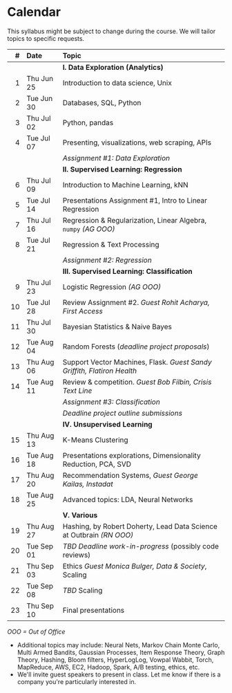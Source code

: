 # Calendar

This syllabus might be subject to change during the course.  We will tailor topics to specific requests.

|  # | Date       | Topic
|---:|:-----------|:-----------------
|    |            | **I. Data Exploration (Analytics)**
|  1 | Thu Jun 25 | Introduction to data science, Unix
|  2 | Tue Jun 30 | Databases, SQL, Python
|  3 | Thu Jul 02 | Python, pandas
|  4 | Tue Jul 07 | Presenting, visualizations, web scraping, APIs
|    |            | _Assignment #1: Data Exploration_
|    |            | **II. Supervised Learning: Regression**
|  6 | Thu Jul 09 | Introduction to Machine Learning, kNN
|  5 | Tue Jul 14 | Presentations Assignment #1, Intro to Linear Regression
|  7 | Thu Jul 16 | Regression & Regularization, Linear Algebra, `numpy` _(AG OOO)_
|  8 | Tue Jul 21 | Regression & Text Processing
|    |            | _Assignment #2: Regression_
|    |            | **III. Supervised Learning: Classification**
|  9 | Thu Jul 23 | Logistic Regression _(AG OOO)_
| 10 | Tue Jul 28 | Review Assignment #2. _Guest Rohit Acharya, First Access_
| 11 | Thu Jul 30 | Bayesian Statistics & Naive Bayes
| 12 | Tue Aug 04 | Random Forests (_deadline project proposals_)
| 13 | Thu Aug 06 | Support Vector Machines, Flask. _Guest Sandy Griffith, Flatiron Health_
| 14 | Tue Aug 11 | Review & competition. _Guest Bob Filbin, Crisis Text Line_
|    |            | _Assignment #3: Classification_
|    |            | _Deadline project outline submissions_
|    |            | **IV. Unsupervised Learning**
| 15 | Thu Aug 13 | K-Means Clustering
| 16 | Tue Aug 18 | Presentations explorations, Dimensionality Reduction, PCA, SVD
| 17 | Thu Aug 20 | Recommendation Systems, _Guest George Kailas, Instadat_
| 18 | Tue Aug 25 | Advanced topics: LDA, Neural Networks
|    |            | **V. Various**
| 19 | Thu Aug 27 | Hashing, by Robert Doherty, Lead Data Science at Outbrain _(RN OOO)_
| 20 | Tue Sep 01 | _TBD_ _Deadline work-in-progress_  (possibly code reviews)
| 21 | Thu Sep 03 | Ethics _Guest Monica Bulger, Data & Society_, Scaling
| 22 | Tue Sep 08 | _TBD_ Scaling
| 23 | Thu Sep 10 | Final presentations
_OOO = Out of Office_

- Additional topics may include: Neural Nets, Markov Chain Monte Carlo, Multi Armed Bandits, Gaussian Processes, Item Response Theory, Graph Theory, Hashing, Bloom filters, HyperLogLog, Vowpal Wabbit, Torch, MapReduce, AWS, EC2, Hadoop, Spark, A/B testing, ethics, etc.
- We'll invite guest speakers to present in class. Let me know if there is a company you're particularly interested in.

